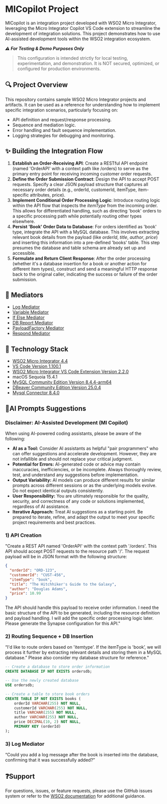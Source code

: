 # MICopilot Project
MICopilot is an integration project developed with WSO2 Micro Integrator, leveraging the Micro Integrator Copilot VS Code extension to streamline the development of integration solutions. 
This project demonstrates how to use AI-assisted development tools within the WSO2 integration ecosystem.

***⚠️ For Testing & Demo Purposes Only***
> This configuration is intended strictly for local testing, experimentation, and demonstration. It is NOT secured, optimized, or configured for production environments.

## 🔍 Project Overview
This repository contains sample WSO2 Micro Integrator projects and artifacts. It can be used as a reference for understanding how to implement specific integration scenarios, particularly focusing on:

* API definition and request/response processing.
* Sequence and mediation logic.
* Error handling and fault sequence implementation.
* Logging strategies for debugging and monitoring.

## ✨ Building the Integration Flow
1. **Establish an Order-Receiving API**: Create a RESTful API endpoint (named 'OrderAPI' with a context path like /orders) to serve as the primary entry point for receiving incoming customer order requests.
2. **Define the Order Submission Contract**: Design the API to accept POST requests. Specify a clear JSON payload structure that captures all necessary order details (e.g., orderId, customerId, itemType, item-specific attributes, price).
3. **Implement Conditional Order Processing Logic**: Introduce routing logic within the API flow that inspects the *itemType* from the incoming order. This allows for differentiated handling, such as directing 'book' orders to a specific processing path while potentially routing other types elsewhere.
4. **Persist 'Book' Order Data to Database**: For orders identified as 'book' type, integrate the API with a MySQL database. This involves extracting relevant book details from the payload (like *orderId*, *title*, *author*, *price*) and inserting this information into a pre-defined 'books' table. This step presumes the database and table schema are already set up and accessible.
5. **Formulate and Return Client Response**: After the order processing (whether it's a database insertion for a book or another action for different item types), construct and send a meaningful HTTP response back to the original caller, indicating the success or failure of the order submission.

## 🚀 Mediators
* [Log Mediator](https://mi.docs.wso2.com/en/latest/reference/mediators/log-mediator/)
* [Variable Mediator](https://mi.docs.wso2.com/en/latest/reference/mediators/variable-mediator/)
* [If Else Mediator](https://mi.docs.wso2.com/en/latest/reference/mediators/filter-mediator/)
* [DB Report Mediator](https://mi.docs.wso2.com/en/latest/reference/mediators/db-report-mediator/)
* [PayloadFactory Mediator](https://mi.docs.wso2.com/en/latest/reference/mediators/payloadfactory-mediator/)
* [Respond Mediator](https://mi.docs.wso2.com/en/latest/reference/mediators/respond-mediator/)

## 🔧 Technology Stack
* [WSO2 Micro Integrator 4.4](https://mi.docs.wso2.com/en/latest/install-and-setup/install/installing-mi/)
* [VS Code Version 1.100.1](https://code.visualstudio.com/)
* [WSO2 Micro Integrator VS Code Extension Version 2.2.0](https://mi.docs.wso2.com/en/latest/develop/mi-for-vscode/install-wso2-mi-for-vscode/)
* macOS Sequoia 15.4.1
* [MySQL Community Edition Version 8.4.4-arm64](https://dev.mysql.com/downloads/mysql/)
* [DBeaver Community Edition Version 25.0.4](https://dbeaver.io/download/)
* [Mysql Connector 8.4.0](https://downloads.mysql.com/archives/c-j/)

## 🧪AI Prompts Suggestions
### Disclaimer: AI-Assisted Development (MI Copilot)
When using AI-powered coding assistants, please be aware of the following:
* **AI as a Tool:** Consider AI assistants as helpful "pair programmers" who can offer suggestions and accelerate development. However, they are not infallible and should not replace your critical judgment.
* **Potential for Errors:** AI-generated code or advice may contain inaccuracies, inefficiencies, or be incomplete. Always thoroughly review, test, and understand any suggestions before implementation.
* **Output Variability:** AI models can produce different results for similar prompts across different sessions or as the underlying models evolve. Do not expect identical outputs consistently.
* **User Responsibility:** You are ultimately responsible for the quality, security, and correctness of any code or solutions implemented, regardless of AI assistance.
* **Iterative Approach:** Treat AI suggestions as a starting point. Be prepared to iterate, refine, and adapt the output to meet your specific project requirements and best practices.

### 1) API Creation
"Create a REST API named 'OrderAPI' with the context path '/orders'. This API should accept POST requests to the resource path '/'. The request payload will be in JSON format with the following structure:
```json
{
  "orderId": "ORD-123",
  "customerId": "CUST-456",
  "itemType": "book",
  "title": "The Hitchhiker's Guide to the Galaxy",
  "author": "Douglas Adams",
  "price": 10.99
}
```
The API should handle this payload to receive order information. I need the basic structure of the API to be generated, including the resource definition and payload handling. I will add the specific order processing logic later. Please generate the Synapse configuration for this API."

### 2) Routing Sequence + DB Insertion
“I'd like to route orders based on 'itemtype'. If the itemType is 'book’, we will process it further by extracting relevant details and storing them in a MySQL database.”
Please also consider my database structure for reference."

```sql
-- Create a database to store order information
CREATE DATABASE IF NOT EXISTS ordersdb;

-- Use the newly created database
USE ordersdb;

-- Create a table to store book orders
CREATE TABLE IF NOT EXISTS books (
    orderId VARCHAR(255) NOT NULL,
    customerId VARCHAR(255) NOT NULL,
    title VARCHAR(255) NOT NULL,
    author VARCHAR(255) NOT NULL,
    price DECIMAL(10, 2) NOT NULL,
    PRIMARY KEY (orderId)
);
```
### 3) Log Mediator
“Could you add a log message after the book is inserted into the database, confirming that it was successfully added?”

## ❓Support
For questions, issues, or feature requests, please use the GitHub issues system or refer to the [WSO2 documentation](https://mi.docs.wso2.com/en/latest/) for additional guidance.
